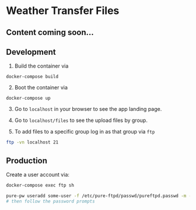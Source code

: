 # Weather Transfer Files

## Content coming soon...

## Development

1. Build the container via

`docker-compose build`

2. Boot the container via

`docker-compose up`

3. Go to `localhost` in your browser to see the app
   landing page.

4. Go to `localhost/files` to see the upload files by group.

5. To add files to a specific group log in as that group via `ftp`

```bash
ftp -vn localhost 21
```

## Production

Create a user account via:

```bash
docker-compose exec ftp sh

pure-pw useradd some-user -f /etc/pure-ftpd/passwd/pureftpd.passwd -m -u ftpuser -d /home/ftpusers/some-user
# then follow the password prompts
```
